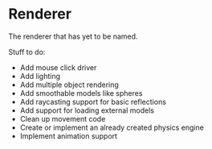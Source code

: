 # Renderer
The renderer that has yet to be named.

Stuff to do:
* Add mouse click driver
* Add lighting
* Add multiple object rendering
* Add smoothable models like spheres
* Add raycasting support for basic reflections
* Add support for loading external models
* Clean up movement code
* Create or implement an already created physics engine
* Implement animation support

